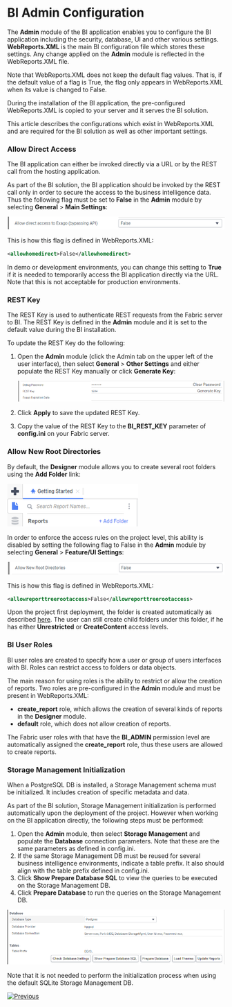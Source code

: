 # BI Admin Configuration

The **Admin** module of the BI application enables you to configure the BI application including the security, database, UI and other various settings. **WebReports.XML** is the main BI configuration file which stores these settings. Any change applied on the **Admin** module is reflected in the WebReports.XML file.

Note that WebReports.XML does not keep the default flag values. That is, if the default value of a flag is True, the flag only appears in WebReports.XML when its value is changed to False. 

During the installation of the BI application, the pre-configured WebReports.XML is copied to your server and it serves the BI solution. 

This article describes the configurations which exist in WebReports.XML and are required for the BI solution as well as other important settings.

### Allow Direct Access

The BI application can either be invoked directly via a URL or by the REST call from the hosting application. 

As part of the BI solution, the BI application should be invoked by the REST call only in order to secure the access to the business intelligence data. Thus the following flag must be set to **False** in the **Admin** module by selecting **General** > **Main Settings**:

![image](images/99_allow_dir_access.PNG)

This is how this flag is defined in WebReports.XML:

~~~xml
<allowhomedirect>False</allowhomedirect>
~~~

In demo or development environments, you can change this setting to **True** if it is needed to temporarily access the BI application directly via the URL. Note that this is not acceptable for production environments. 

### REST Key

The REST Key is used to authenticate REST requests from the Fabric server to BI. The REST Key is defined in the **Admin** module and it is set to the default value during the BI installation.

To update the REST Key do the following:

1. Open the **Admin** module (click the Admin tab on the upper left of the user interface), then select  **General** > **Other Settings** and either populate the REST Key manually or click **Generate Key**:

   ![key](images/bi_rest_key.PNG)

2. Click **Apply** to save the updated REST Key.

3. Copy the value of the REST Key to the **BI_REST_KEY** parameter of **config.ini** on your Fabric server.

### Allow New Root Directories

By default, the **Designer** module allows you to create several root folders using the **Add Folder** link:

![image](images/99_add_folder.PNG)

In order to enforce the access rules on the project level, this ability is disabled by setting the following flag to False in the **Admin** module by selecting **General** > **Feature/UI Settings**:

![image](images/99_allow_new_root.PNG)

This is how this flag is defined in WebReports.XML:

~~~xml
<allowreporttreerootaccess>False</allowreporttreerootaccess>
~~~

Upon the project first deployment, the <project name> folder is created automatically as described [here](01_Installation.md#Project-Initialization-in-BI). The user can still create child folders under this folder, if he has either **Unrestricted** or **CreateContent** access levels.

### BI User Roles 

BI user roles are created to specify how a user or group of users interfaces with BI. Roles can restrict access to folders or data objects.

The main reason for using roles is the ability to restrict or allow the creation of reports. Two roles are pre-configured in the **Admin** module and must be present in WebReports.XML:

* **create_report** role, which allows the creation of several kinds of reports in the **Designer** module.
* **default** role, which does not allow creation of reports.

The Fabric user roles with that have the **BI_ADMIN** permission level are automatically assigned the **create_report** role, thus these users are allowed to create reports.

### Storage Management Initialization

When a PostgreSQL DB is installed, a Storage Management schema must be initialized. It includes creation of specific metadata and data. 

As part of the BI solution, Storage Management initialization is performed automatically upon the deployment of the project. However when working on the BI application directly, the following steps must be performed:

1. Open the **Admin** module, then select **Storage Management** and populate the **Database** connection parameters. Note that these are the same parameters as defined in config.ini.
2. If the same Storage Management DB must be reused for several business intelligence environments, indicate a table prefix. It also should align with the table prefix defined in config.ini.
3. Click **Show Prepare Database SQL** to view the queries to be executed on the Storage Management DB.
4. Click **Prepare Database** to run the queries on the Storage Management DB.

![sm](images/bi_sm_details.PNG)

Note that it is not needed to perform the initialization process when using the default SQLite Storage Management DB.



[![Previous](/articles/images/Previous.png)](99_bi_admin_config.md)